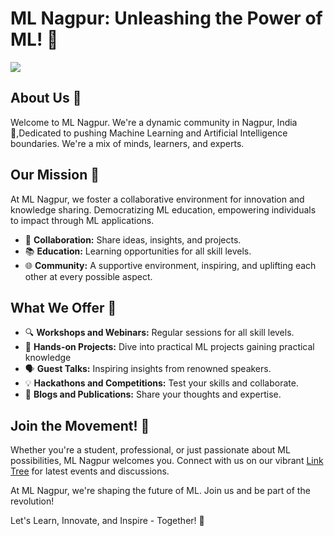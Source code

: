 # ML Nagpur: Unleashing the Power of ML! 🚀

[![](https://dcbadge.vercel.app/api/server/sJews9ERAK?style=flat)](https://discord.gg/sJews9ERAK)

## About Us 🌟

Welcome to ML Nagpur. We're a dynamic community in Nagpur, India 🍊,Dedicated to pushing Machine Learning and Artificial Intelligence boundaries. We're a mix of minds, learners, and experts.

## Our Mission 🎯

At ML Nagpur, we foster a collaborative environment for innovation and knowledge sharing. Democratizing ML education, empowering individuals to impact through ML applications.

- 🤝 **Collaboration:** Share ideas, insights, and projects.
- 📚 **Education:** Learning opportunities for all skill levels.
- 🌐 **Community:** A supportive environment, inspiring, and uplifting each other at every possible aspect.

## What We Offer 🌈

- 🔍 **Workshops and Webinars:** Regular sessions for all skill levels.
- 🤖 **Hands-on Projects:** Dive into practical ML projects gaining practical knowledge 
- 🗣️ **Guest Talks:** Inspiring insights from renowned speakers.
- 💡 **Hackathons and Competitions:** Test your skills and collaborate.
- 📝 **Blogs and Publications:** Share your thoughts and expertise.

## Join the Movement! 👥

Whether you're a student, professional, or just passionate about ML possibilities, ML Nagpur welcomes you. Connect with us on our vibrant [Link Tree](https://linktr.ee/MLNagpur) for latest events and discussions.

At ML Nagpur, we're shaping the future of ML. Join us and be part of the revolution!

Let's Learn, Innovate, and Inspire - Together! 🌟
